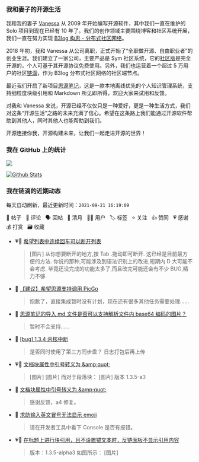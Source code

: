 ### 我和妻子的开源生活

我和我的妻子 [Vanessa](https://github.com/Vanessa219) 从 2009 年开始编写开源软件，其中我们一直在维护的 Solo 项目到现在已经有 10 年了。我们的创作领域主要围绕博客和社区系统开展，我们一直在努力实现 [B3log 构思 - 分布式社区网络](https://ld246.com/article/1546941897596)。

2018 年初，我和 Vanessa 从公司离职，正式开始了“全职做开源、自由职业者”的创业生涯。我们建立了一家公司，主要产品是 Sym 社区系统，它的[社区版](https://github.com/88250/symphony)是完全开源的，个人可基于其开源协议免费使用。另外，我们也运营着一个超过 5 万用户的社区[链滴](https://ld246.com)，作为 B3log 分布式社区网络的社区端节点。

最近我们开启了新项目[思源笔记](https://github.com/siyuan-note/siyuan)，这是一款本地离线优先的个人知识管理系统，支持细粒度块级引用和 Markdown 所见即所得，欢迎大家来试用和反馈。

对我和 Vanessa 来说，开源已经不仅仅只是一种爱好，更是一种生活方式，我们对这条“开源生活”之路的未来充满了信心。希望在这条路上我们能通过开源软件帮助到其他人，同时其他人也能帮助到我们。

开源连接你我，开源构建未来，让我们一起走进开源的世界！

### 我在 GitHub 上的统计

<a title="Hits" target="_blank" href="https://github.com/88250/88250"><img src="https://hits.b3log.org/88250/88250.svg"></a>

[![Github Stats](https://github-readme-stats.vercel.app/api?username=88250&theme=tokyonight&show_icons=true)](https://github.com/88250)

<!--events start -->

### 我在链滴的近期动态

每天自动刷新，最近更新时间：`2021-09-21 16:19:09`

📝 帖子 &nbsp; 💬 评论 &nbsp; 🗣 回帖 &nbsp; 🌙 清月 &nbsp; 👨‍💻 用户 &nbsp; 🏷️ 标签 &nbsp; ⭐️ 关注 &nbsp; 👍 赞同 &nbsp; 💗 感谢 &nbsp; 💰 打赏 &nbsp; 🗃 收藏

* 💗💬 [希望列表中连续回车可以断开列表](https://ld246.com/article/1632196839065/comment/1632208734586#comments)

  > [图片] 从你想要断开的地方,按 Tab .拖动即可断开. 这已经是目前最方便的方法. 你说的那种,可能涉及到语法识别上的改进,短期内 D 大可能不会考虑. 毕竟还没完成的功能太多了,而且改完可能还会有不少 BUG,精力不够.
* 💬 [【建议】希望思源支持调用 PicGo](https://ld246.com/article/1632211022649/comment/1632212180201#comments)

  > 抱歉了，直接集成暂时没有计划，现在还有很多其他任务需要处理……
* 💬 [思源笔记的导入 md 文件是否可以支持解析文件内 base64 编码的图片？](https://ld246.com/article/1632195832887/comment/1632197752448#comments)

  > 暂时不会支持……
* 💬 [[bug]  1.3.4 内核中断](https://ld246.com/article/1632195844665/comment/1632197647472#comments)

  > 是否同时使用了第三方同步盘？ 日志打包后再上传
* 💗📝 [文档块属性中引号转义为 &amp;amp;quot;](https://ld246.com/article/1632151088416)

  > [图片] [图片] 而对于段落块： [图片] 版本 1.3.5-a3
* 💬 [文档块属性中引号转义为 &amp;amp;quot;](https://ld246.com/article/1632151088416/comment/1632191732660#comments)

  > 感谢反馈，a4 修复。
* 💬 [求助输入英文冒号无法显示 emoji](https://ld246.com/article/1632158629626/comment/1632186425615#comments)

  > 请在开发者工具中看下 Console 是否有报错。
* 💗📝 [在标题上进行块引用，且不设置锚文本时，反链面板不显示引用内容](https://ld246.com/article/1632156936847)

  > 版本：1.3.5-alpha3 如图所示： [图片]


<!--events end -->
